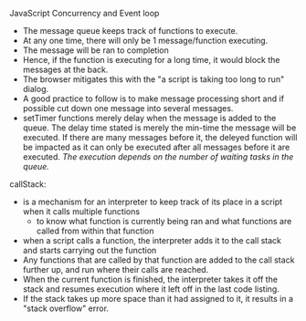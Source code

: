 JavaScript Concurrency and Event loop
- The message queue keeps track of functions to execute.
- At any one time, there will only be 1 message/function executing. 
- The message will be ran to completion
- Hence, if the function is executing for a long time, it would block the messages at the back.
- The browser mitigates this with the "a script is taking too long to run" dialog. 
- A good practice to follow is to make message processing short and if possible cut down one message into several messages.
- setTimer functions merely delay when the message is added to the queue. The delay time stated is merely the min-time the message will be executed. If there are many messages before it, the deleyed function will be impacted as it can only be executed after all messages before it are executed. *The execution depends on the number of waiting tasks in the queue.*

callStack:
- is a mechanism for an interpreter to keep track of its place in a script when it calls multiple functions
	- to know what function is currently being ran and what functions are called from within that function
- when a script calls a function, the interpreter adds it to the call stack and starts carrying out the function
- Any functions that are called by that function are added to the call stack further up, and run where their calls are reached.
- When the current function is finished, the interpreter takes it off the stack and resumes execution where it left off in the last code listing.
- If the stack takes up more space than it had assigned to it, it results in a "stack overflow" error.

